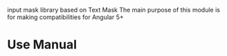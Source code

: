 input mask library based on Text Mask
The main purpose of this module is for making compatibilities for Angular 5+


# Use Manual
